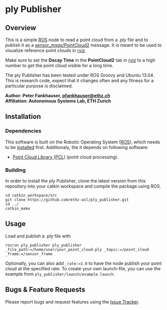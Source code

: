 ply Publisher
======================

Overview
---------------

This is a simple [ROS] node to read a point cloud from a .ply file and to publish it as a [sensor_msgs/PointCloud2] message. It is meant to be used to visualize reference point clouds in [rviz].

Make sure to set the **Decay Time** in the **PointCloud2** tab in [rviz] to a high number to get the point cloud visible for a long time.

The ply Publisher has been tested under ROS Groovy and Ubuntu 13.04. This is research code, expect that it changes often and any fitness for a particular purpose is disclaimed.

**Author: Peter Fankhauser, pfankhauser@ethz.ch<br />
Affiliation: Autonomous Systems Lab, ETH Zurich**


Installation
------------

### Dependencies

This software is built on the Robotic Operating System ([ROS]), which needs to be [installed](http://wiki.ros.org) first. Additionaly, the it depends on following software:

- [Point Cloud Library (PCL)](http://pointclouds.org/) (point cloud processing).


### Building

In order to install the ply Publisher, clone the latest version from this repository into your catkin workspace and compile the package using ROS.

    cd catkin_workspace/src
    git clone https://github.com/ethz-asl/ply_publisher.git
    cd ../
    catkin_make


Usage
------------

Load and publish a .ply file with

    rosrun ply_publisher ply_publisher _file_path:=/home/user/your_point_cloud.ply _topic:=/point_cloud _frame:=/sensor_frame

Optionally, you can also add `_rate:=1.0` to have the node publish your point cloud at the specified rate. To create your own launch-file, you can use the example from `ply_publisher/launch/example.launch`.


Bugs & Feature Requests
------------

Please report bugs and request features using the [Issue Tracker](https://github.com/ethz-asl/ply_publisher/issues).


[ROS]: http://www.ros.org
[rviz]: http://wiki.ros.org/rviz
[sensor_msgs/PointCloud2]: http://docs.ros.org/api/sensor_msgs/html/msg/PointCloud2.html

